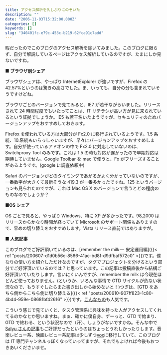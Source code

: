 ```yaml
---
title: アクセス解析を久しぶりにのぞいた
description: ""
date: "2006-11-03T15:32:00.000Z"
categories: []
keywords: []
slug: "340401fc-e79c-453c-b219-62fca91c7add"
---
```


暇だったのでこのブログのアクセス解析を除いてみました。このブログに限らず、自分で解説しているページはアクセス解析しているのですが、たまにしか見ないですね。

**■ ブラウザ別シェア**

ブラウザシェアは、やっぱり InternetExplorer が強いですが、Firefox の 42.57%というのは驚きの高さでした。ま、いっても、自分の分も含まれていそうですけどね。

ブラウザごとのバージョンで見てみると、IE7 が若干ながらいました。リリースされて 24 時間程度でもいたってことは、IT リテラシが高い方が見に来られているという証拠でしょうか。IE5 も若干名いたようですが、セキュリティのためバージョンアップをおすすめしておきます。

Firefox を使われている方は大部分が Fx2.0 に移行されているようです。1.5 系統、10.系統もいらっしゃいますが、早々にバージョンアップをおすすめします。自分が使っているアドオンの中で Fx2.0 に対応していないのは、Switchproxy Tool のみです。これは 1.5 の時も対応が遅かったので早期対応は期待していません。Google Toolbar を mac で使うと、Fx がフリーズすることがあるようです。(google に調査依頼中)

Safari のバージョンがどのタイミングであがるかよく分かっていないのですが、一番数字が大きくて最新そうな 419.3 が一番多かったですね。125 というバージョンも見られたのですが、これは Mac OS X のバージョンで言うとどの程度のものなのでしょうか？

**■OS シェア**

OS ごとで見ると、やっぱり Windows、特に XP が多かったです。98,2000 はリリースからかなり時間が経っていて Microsoft のサポート関係もありますので、早めの切り替えをおすすめします。Vista リリース直前ではありますが。

**■ 人気記事**

このブログでご好評頂いているのは、[remember the milk —  安定運用編]({{< ref "posts/200607-d1d0b56c-8566-41ac-bd8f-d9dfbaf572c0" >}})です。僕なりの使い方を紹介しただけなのですが、タグでプロジェクトを分けるという部分でご好評頂いているのでは？と思っています。この記事は投稿直後から結構ご好評頂いていたりします。言いにくいんですが、remember the milk は今現在ほどんど使っておりません。(というか、いろんな事情で GTD サイクルが危ない状況なので、もうすぐしたらまた書き出しから始めないと！)つぎは、[GTD をあちら側からこちら側に切り替える]({{< ref "posts/200610-907ff823-1c80-4bd4-959e-08681bf42616" >}})です。[こんなもの](http://blog.qli.jp/2006/09/post_f3ac.html)も人気です。

こういう感じで見ていくと、タスク管理系に興味を持った人がアクセスしてくれてるのかなとか思いますね。まぁ、確かに僕自身、ずーっと、GTD で始まり、GTD で終わる、という状況なので（汗）、しょうがないですかね。そんな中で[Salyu さんの記事](http://blog.qli.jp/2006/09/salyu_blog_335d.html)もご好評だったというのはちょっとうれしかったりします。音楽レビュー系、映画レビュー系記事は少しずつ[vox](/#)に移行していて、このブログは IT 専門チャンネルっぽくなっていってますが、それでもよければ今後もおつきあいくださいませ。
